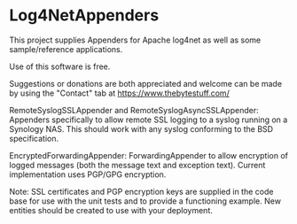 # Log4NetAppenders

This project supplies Appenders for Apache log4net as well as some sample/reference applications.

Use of this software is free.  

Suggestions or donations are both appreciated and welcome can be made by using the "Contact" tab at https://www.thebytestuff.com/


RemoteSyslogSSLAppender and RemoteSyslogAsyncSSLAppender: Appenders specifically to allow remote SSL logging to a syslog running on a Synology NAS. This should work with any syslog conforming to the BSD specification.

EncryptedForwardingAppender: ForwardingAppender to allow encryption of logged messages (both the message text and exception text).  Current implementation uses PGP/GPG encryption.


Note: SSL certificates and PGP encryption keys are supplied in the code base for use with the unit tests and to provide a functioning example.  New entities should be created to use with your deployment.
